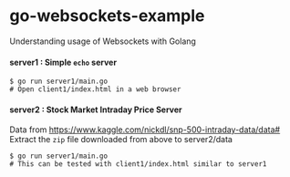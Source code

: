 # go-websockets-example
Understanding usage of Websockets with Golang

#### server1 : Simple `echo` server
```
$ go run server1/main.go
# Open client1/index.html in a web browser
```

#### server2 : Stock Market Intraday Price Server

Data from https://www.kaggle.com/nickdl/snp-500-intraday-data/data#
Extract the `zip` file downloaded from above to server2/data

```
$ go run server1/main.go
# This can be tested with client1/index.html similar to server1
``` 
